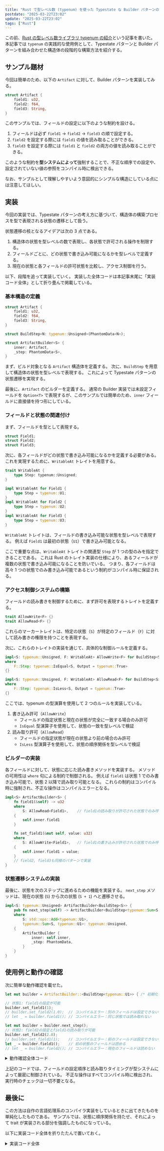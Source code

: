 ```yaml
---
title: "Rust で型レベル数 (typenum) を使った Typestate な Builder パターンの実装サンプル"
postdate: "2025-03-22T23:02"
update: "2025-03-22T23:02"
tags: ["Rust"]
---
```


この前、[Rust の型レベル数ライブラリ typenum の紹介](../intro-typenum-crate)という記事を書いた。
本記事では `typenum` の実践的な使用例として、Typestate パターンと Builder パターンを組み合わせた構造体の段階的な構築方法を紹介する。

## サンプル題材

今回は簡単のため、以下の `Artifact` に対して、Builder パターンを実装してみる。

```rust
struct Artifact {
    field1: u32,
    field2: f64,
    field3: String,
}
```

このサンプルでは、フィールドの設定に以下のような制約を設ける。

1. フィールドは必ず `field1` → `field2` → `field3` の順で設定する。
2. `field2` を設定する際には `field1` の値を読み取ることができる。
3. `field3` を設定する際には `field1` と `field2` の両方の値を読み取ることができる。

このような制約を**型システムによって**強制することで、不正な順序での設定や、設定されていない値の参照をコンパイル時に検出できる。

なお、サンプルとして理解しやすいよう意図的にシンプルな構造にしている点には注意してほしい。

## 実装

今回の実装では、Typestate パターンの考え方に基づいて、構造体の構築プロセスを型で表現される状態の遷移として扱う。

状態遷移の核となるアイデアは次の 3 点である。

1. 構造体の状態を型レベルの数で表現し、各状態で許可される操作を制限する。
2. フィールドごとに、どの状態で書き込み可能になるかを型レベルで定義する。
3. 現在の状態と各フィールドの許可状態を比較し、アクセス制御を行う。

以下、段階を追って実装していく。
実装した全体コードは本記事末尾に「実装コード全体」として折り畳んで掲載している。

### 基本構造の定義

```rust
struct Artifact {
    field1: u32,
    field2: f64,
    field3: String,
}

struct BuildStep<N: typenum::Unsigned>(PhantomData<N>);

struct ArtifactBuilder<S> {
    inner: Artifact,
    _step: PhantomData<S>,
}
```

まず、ビルド対象となる `Artifact` 構造体を定義する。
次に、`BuildStep` を用意して構造体の状態を型レベルで表現する。
これによって Typestate パターンの状態遷移を実現する。

最後に、`Artifact` のビルダーを定義する。
通常の Builder 実装では未設定フィールドを `Option<T>` で表現するが、このサンプルでは簡単のため、`inner` フィールドに直接値を持つ形にしている。

### フィールドと状態の関連付け

まず、フィールドを型として表現する。

```rust
struct Field1;
struct Field2;
struct Field3;
```

次に、各フィールドがどの状態で書き込み可能になるかを定義する必要がある。
これを実現するために、`WritableAt` トレイトを用意する。

```rust
trait WritableAt {
    type Step: typenum::Unsigned;
}

impl WritableAt for Field1 {
    type Step = typenum::U1;
}
impl WritableAt for Field2 {
    type Step = typenum::U2;
}
impl WritableAt for Field3 {
    type Step = typenum::U3;
}
```

`WritableAt` トレイトは、フィールドの書き込み可能な状態を型レベルで表現する。
例えば `Field1` は最初の状態（`U1`）で書き込み可能となる。

ここで重要な点は、`WritableAt` トレイトの関連型 `Step` が 1 つの型のみを指定できることである。
これは Rust のトレイト実装の仕様により、あるフィールドが複数の状態で書き込み可能になることを防いでいる。
つまり、各フィールドは高々 1 つの状態でのみ書き込み可能であるという制約がコンパイル時に保証される。

### アクセス制御システムの構築

フィールドの読み書きを制御するために、まず許可を表現するトレイトを定義する。

```rust
trait AllowWrite<F> {}
trait AllowRead<F> {}
```

これらのマーカートレイトは、特定の状態（`S`）が特定のフィールド（`F`）に対して読み書きの権限を持つことを表現する。

次に、これらのトレイトの実装を通じて、具体的な制御ルールを定義する。

```rust
impl<S: typenum::Unsigned, F: WritableAt> AllowWrite<F> for BuildStep<S>
where
    F::Step: typenum::IsEqual<S, Output = typenum::True>
{}

impl<S: typenum::Unsigned, F: WritableAt> AllowRead<F> for BuildStep<S>
where
    F::Step: typenum::IsLess<S, Output = typenum::True>
{}
```

ここでは、typenum の型演算を使用して 2 つのルールを実装している。

1. 書き込み許可（`AllowWrite`）
   - フィールドの指定状態と現在の状態が完全に一致する場合のみ許可
   - `IsEqual` 型演算子を使用して、状態の一致を型レベルで検証
2. 読み取り許可（`AllowRead`）
   - フィールドの指定状態が現在の状態より前の場合のみ許可
   - `IsLess` 型演算子を使用して、状態の順序関係を型レベルで検証

### ビルダーの実装

各フィールドに対して、状態に応じた読み書きメソッドを実装する。
メソッドの可用性は `where` 句による制約で制御される。
例えば `field1` は状態 1 でのみ書き込み可能で、状態 2 以降で読み取り可能となる。
これらの制約はコンパイル時に強制され、不正な操作はコンパイルエラーとなる。

```rust
impl<S> ArtifactBuilder<S> {
    fn field1(&self) -> u32
    where
        S: AllowRead<Field1>,    // field1の読み取りが許可された状態でのみ呼び出し可能
    {
        self.inner.field1
    }

    fn set_field1(&mut self, value: u32)
    where
        S: AllowWrite<Field1>,   // field1の書き込みが許可された状態でのみ呼び出し可能
    {
        self.inner.field1 = value;
    }
    // field2, field3も同様のパターンで実装
}
```

### 状態遷移システムの実装

最後に、状態を次のステップに進めるための機能を実装する。
`next_step` メソッドは、現在の状態 (`S`) から次の状態 (`S + 1`) へと遷移させる。

```rust
impl<S: typenum::Unsigned> ArtifactBuilder<BuildStep<S>> {
    pub fn next_step(self) -> ArtifactBuilder<BuildStep<typenum::Sum<S, typenum::U1>>>
    where
        S: std::ops::Add<typenum::U1>,
        typenum::Sum<S, typenum::U1>: typenum::Unsigned,
    {
        ArtifactBuilder {
            inner: self.inner,
            _step: PhantomData,
        }
    }
}
```

## 使用例と動作の確認

次に簡単な動作確認を載せた。

```rust
let mut builder = ArtifactBuilder::<BuildStep<typenum::U1>> { /* 初期化 */ };

// 状態1: field1の設定が可能
builder.set_field1(1);
// builder.set_field2(1.0);  // コンパイルエラー：別のフィールドは設定できない
// let _ = builder.field1(); // コンパイルエラー：同じ状態では読み取れない

let mut builder = builder.next_step();
// 状態2: field2の設定とfield1の読み取りが可能
builder.set_field2(2.0);
// builder.set_field1(1);    // コンパイルエラー：前のフィールドは設定できない
let _ = builder.field1();    // 前の状態のフィールドは読める
// let _ = builder.field2(); // コンパイルエラー：現在のフィールドは読めない
```

<details>
<summary>動作確認全体コード</summary>

```rust
let mut builder = ArtifactBuilder::<BuildStep<typenum::U1>> {
    inner: Artifact {
        field1: 0,
        field2: 0.0,
        field3: String::from("0"),
    },
    _step: PhantomData,
};

builder.set_field1(1);
// builder.set_field2(1.0);             // コンパイルエラー
// builder.set_field3("1".to_string()); // コンパイルエラー
// let _ = builder.field1();            // コンパイルエラー
// let _ = builder.field2();            // コンパイルエラー
// let _ = builder.field3();            // コンパイルエラー

let mut builder = builder.next_step();
// builder.set_field1(2);               // コンパイルエラー
builder.set_field2(2.0);
// builder.set_field3("2".to_string()); // コンパイルエラー
let _ = builder.field1();
// let _ = builder.field2();            // コンパイルエラー
// let _ = builder.field3();            // コンパイルエラー

let mut builder = builder.next_step();
// builder.set_field1(3);   // コンパイルエラー
// builder.set_field2(3.0); // コンパイルエラー
builder.set_field3("3".to_string());
let _ = builder.field1();
let _ = builder.field2();
// let _ = builder.field3(); // コンパイルエラー

let mut builder = builder.next_step();
// builder.set_field1(4);   // コンパイルエラー
// builder.set_field2(4.0); // コンパイルエラー
let _ = builder.field1();
let _ = builder.field2();
let _ = builder.field3();

assert_eq!(builder.field1(), 1);
assert_eq!(builder.field2(), 2.0);
assert_eq!(builder.field3(), "3");
```

</details>

上記のコードでは、フィールドの設定順序と読み取りタイミングが型システムによって厳密に制御されている。
不正な操作はすべてコンパイル時に検出され、実行時のチェックは一切不要となる。

## 最後に

この方法は自作の言語処理系のコンパイラ実装をしているときに出てきたものを単純化したものである。
サンプルでは、状態に順序関係を持たせ、それによって trait が実装される部分を強調したものになっている。

以下に実装コード全体を折りたたんで置いておく。

<details>
<summary>実装コード全体</summary>

```rust
use std::marker::PhantomData;

// 基本となるArtifact構造体
struct Artifact {
    field1: u32,
    field2: f64,
    field3: String,
}

// ビルドステップを表す型
struct BuildStep<N: typenum::Unsigned>(PhantomData<N>);

// フィールド定義
struct Field1;
struct Field2;
struct Field3;

// フィールドがどのステップで書き込まれるかを示すトレイト
trait WritableAt {
    type Step: typenum::Unsigned; // 書き込み可能なステップを関連型として定義
}

// 各フィールドが書き込まれるステップを一度だけ定義
impl WritableAt for Field1 {
    type Step = typenum::U1;
}

impl WritableAt for Field2 {
    type Step = typenum::U2;
}

impl WritableAt for Field3 {
    type Step = typenum::U3;
}

// フィールドの読み書き権限を表すトレイト
trait AllowWrite<F> {}
trait AllowRead<F> {}

// 書き込み権限：フィールドのステップと現在のステップが同じ場合のみ
impl<S: typenum::Unsigned, F: WritableAt> AllowWrite<F> for BuildStep<S> where
    F::Step: typenum::IsEqual<S, Output = typenum::True>
{
}

// 読み取り権限：フィールドのステップが現在のステップより前の場合
impl<S: typenum::Unsigned, F: WritableAt> AllowRead<F> for BuildStep<S> where
    F::Step: typenum::IsLess<S, Output = typenum::True>
{
}

struct ArtifactBuilder<S> {
    inner: Artifact,
    _step: PhantomData<S>,
}

impl<S> ArtifactBuilder<S> {
    fn field1(&self) -> u32
    where
        S: AllowRead<Field1>,
    {
        self.inner.field1
    }
    fn set_field1(&mut self, value: u32)
    where
        S: AllowWrite<Field1>,
    {
        self.inner.field1 = value;
    }

    fn field2(&self) -> f64
    where
        S: AllowRead<Field2>,
    {
        self.inner.field2
    }
    fn set_field2(&mut self, value: f64)
    where
        S: AllowWrite<Field2>,
    {
        self.inner.field2 = value;
    }

    fn field3(&self) -> &str
    where
        S: AllowRead<Field3>,
    {
        &self.inner.field3
    }
    fn set_field3(&mut self, value: String)
    where
        S: AllowWrite<Field3>,
    {
        self.inner.field3 = value;
    }
}

impl<S: typenum::Unsigned> ArtifactBuilder<BuildStep<S>> {
    pub fn next_step(self) -> ArtifactBuilder<BuildStep<typenum::Sum<S, typenum::U1>>>
    where
        S: std::ops::Add<typenum::U1>,
        typenum::Sum<S, typenum::U1>: typenum::Unsigned,
    {
        ArtifactBuilder {
            inner: self.inner,
            _step: PhantomData,
        }
    }
}

fn main() {
    let mut builder = ArtifactBuilder::<BuildStep<typenum::U1>> {
        inner: Artifact {
            field1: 0,
            field2: 0.0,
            field3: String::from("0"),
        },
        _step: PhantomData,
    };

    builder.set_field1(1);
    // builder.set_field2(1.0);             // コンパイルエラー
    // builder.set_field3("1".to_string()); // コンパイルエラー
    // let _ = builder.field1();            // コンパイルエラー
    // let _ = builder.field2();            // コンパイルエラー
    // let _ = builder.field3();            // コンパイルエラー

    let mut builder = builder.next_step();
    // builder.set_field1(2);               // コンパイルエラー
    builder.set_field2(2.0);
    // builder.set_field3("2".to_string()); // コンパイルエラー
    let _ = builder.field1();
    // let _ = builder.field2();            // コンパイルエラー
    // let _ = builder.field3();            // コンパイルエラー

    let mut builder = builder.next_step();
    // builder.set_field1(3);   // コンパイルエラー
    // builder.set_field2(3.0); // コンパイルエラー
    builder.set_field3("3".to_string());
    let _ = builder.field1();
    let _ = builder.field2();
    // let _ = builder.field3(); // コンパイルエラー

    let mut builder = builder.next_step();
    // builder.set_field1(4);   // コンパイルエラー
    // builder.set_field2(4.0); // コンパイルエラー
    let _ = builder.field1();
    let _ = builder.field2();
    let _ = builder.field3();

    assert_eq!(builder.field1(), 1);
    assert_eq!(builder.field2(), 2.0);
    assert_eq!(builder.field3(), "3");
}
```

</details>
